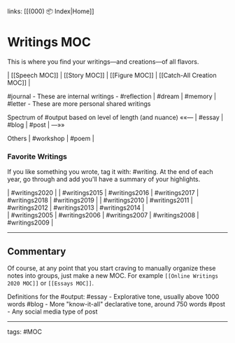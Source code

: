 links: [[(000) 📦 Index|Home]]

# Writings MOC
This is where you find your writings—and creations—of all flavors. 

| [[Speech MOC]] | [[Story MOC]] | [[Figure MOC]] | [[Catch-All Creation MOC]] |

#journal - These are internal writings - #reflection | #dream | #memory |
#letter - These are more personal shared writings

Spectrum of #output based on level of length (and nuance)
««— | #essay | #blog | #post | —»»

Others
| #workshop | #poem | 

### Favorite Writings
If you like something you wrote, tag it with: #writing. At the end of each year, go through and add you'll have a summary of your highlights. 

| #writings2020 |
| #writings2015 | #writings2016 | #writings2017 | #writings2018 | #writings2019 |
| #writings2010 | #writings2011 | #writings2012 | #writings2013 | #writings2014 |  
| #writings2005 | #writings2006 | #writings2007 | #writings2008 | #writings2009 | 

---
## Commentary
Of course, at any point that you start craving to manually organize these notes into groups, just make a new MOC. For example `[[Online Writings 2020 MOC]]` or `[[Essays MOC]]`.

Definitions for the #output:
#essay - Explorative tone, usually above 1000 words
#blog - More "know-it-all" declarative tone, around 750 words
#post - Any social media type of post

---
tags: #MOC